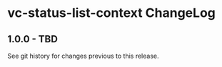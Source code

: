 # vc-status-list-context ChangeLog

## 1.0.0 - TBD

See git history for changes previous to this release.
